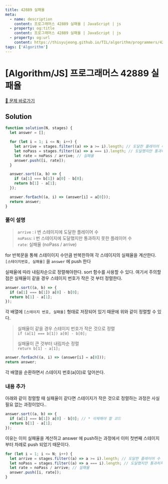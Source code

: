 ```yaml
---
title: 42889 실패율
meta:
  - name: description
    content: 프로그래머스 42889 실패율 | JavaScript | js
  - property: og:title
    content: 프로그래머스 42889 실패율 | JavaScript | js
  - property: og:url
    content: https://thisyujeong.github.io/TIL/algorithm/programmers/42889.html
tags: ['Algorithm']
---
```


# [Algorithm/JS] 프로그래머스 42889 실패율

[🔗 문제 바로가기](https://programmers.co.kr/learn/courses/30/lessons/42889)

## Solution

```js
function solution(N, stages) {
  let answer = [];

  for (let i = 1; i <= N; i++) {
    let arrive = stages.filter((a) => a >= i).length; // 도달한 플레이어 수
    let noPass = stages.filter((a) => a === i).length; // 도달했지만 통과히지 못한 플레이어 수
    let rate = noPass / arrive; // 실패율
    answer.push([i, rate]);
  }

  answer.sort((a, b) => {
    if (a[1] === b[1]) a[0] - b[0];
    return b[1] - a[1];
  });

  answer.forEach((a, i) => (answer[i] = a[0]));
  return answer;
}
```

### 풀이 설명

> `arrive` : i 번 스테이지에 도달한 플레이어 수  
> `noPass`: i 번 스테이지에 도달했지만 통과하지 못한 플레이어 수  
> `rate`: 실패율 (noPass / arrive)

for 반복문을 통해 스테이이지 수만큼 반복한하여 각 스테이지의 실패율을 계산한다.
`[스테이지번호, 실패율]` 을 `answer` 에 push 한다

실패율에 따라 내림차순으로 정렬해야한다. sort 함수를 사용할 수 있다.
여기서 주의할 점은 실패율이 같을 경우 스테이지 번호가 작은 것 부터 정렬한다.

```js
answer.sort((a, b) => {
  if (a[1] === b[1]) a[0] - b[0];
  return b[1] - a[1];
});
```

각 배열에 `[스테이지 번호, 실패율]` 형태로 저장되어 있기 때문에 위와 같이 정렬할 수 있다.

> 실패율이 같을 경우 스테이지 번호가 작은 것으로 정렬  
> `if (a[1] === b[1]) a[0] - b[0];`
>
> 실패율이 큰 것부터 내림차순 정렬  
> `return b[1] - a[1];`

```js
answer.forEach((a, i) => (answer[i] = a[0]));
return answer;
```

각 배열을 순환하면서 스테이지 번호(a[0])로 덮어쓴다.

### 내용 추가

아래와 같이 정렬할 때 실패율이 같다면 스테이지가 작은 것으로 정렬하는 과정은 사실 필요 없는 과정이었다..

```js
answer.sort((a, b) => {
  if (a[1] === b[1]) a[0] - b[0]; // * 삭제해야 할 코드
  return b[1] - a[1];
});
```

이유는 이미 실패율을 계산하고 answer 에 push하는 과정에서 이미 첫번째 스테이지부터 차례로 push 되었기 때문이다.

```js
for (let i = 1; i <= N; i++) {
  let arrive = stages.filter((a) => a >= i).length; // 도달한 플레이어 수
  let noPass = stages.filter((a) => a === i).length; // 도달했지만 통과히지 못한 플레이어 수
  let rate = noPass / arrive; // 실패율
  answer.push([i, rate]);
}
```
